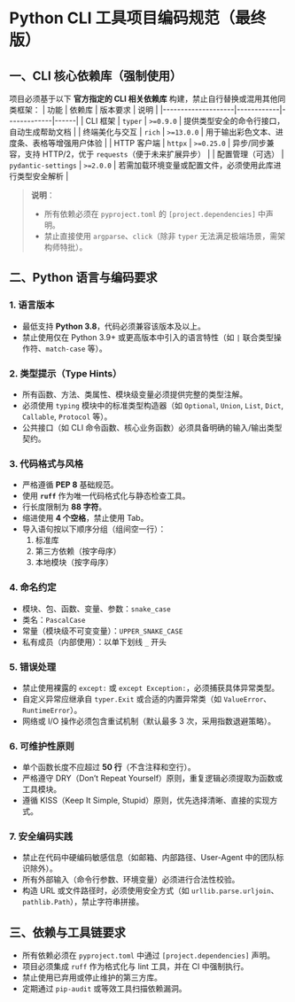 # Python CLI 工具项目编码规范（最终版）
## 一、CLI 核心依赖库（强制使用）
项目必须基于以下 **官方指定的 CLI 相关依赖库** 构建，禁止自行替换或混用其他同类框架：
| 功能               | 依赖库      | 版本要求     | 说明 |
|--------------------|------------|-------------|------|
| CLI 框架           | `typer`    | `>=0.9.0`   | 提供类型安全的命令行接口，自动生成帮助文档 |
| 终端美化与交互     | `rich`     | `>=13.0.0`  | 用于输出彩色文本、进度条、表格等增强用户体验 |
| HTTP 客户端        | `httpx`    | `>=0.25.0`  | 异步/同步兼容，支持 HTTP/2，优于 `requests`（便于未来扩展异步） |
| 配置管理（可选）   | `pydantic-settings` | `>=2.0.0` | 若需加载环境变量或配置文件，必须使用此库进行类型安全解析 |
> **说明**：
> - 所有依赖必须在 `pyproject.toml` 的 `[project.dependencies]` 中声明。
> - 禁止直接使用 `argparse`、`click`（除非 `typer` 无法满足极端场景，需架构师特批）。
## 二、Python 语言与编码要求
### 1. 语言版本
- 最低支持 **Python 3.8**，代码必须兼容该版本及以上。
- 禁止使用仅在 Python 3.9+ 或更高版本中引入的语言特性（如 `|` 联合类型操作符、`match-case` 等）。
### 2. 类型提示（Type Hints）
- 所有函数、方法、类属性、模块级变量必须提供完整的类型注解。
- 必须使用 `typing` 模块中的标准类型构造器（如 `Optional`, `Union`, `List`, `Dict`, `Callable`, `Protocol` 等）。
- 公共接口（如 CLI 命令函数、核心业务函数）必须具备明确的输入/输出类型契约。
### 3. 代码格式与风格
- 严格遵循 **PEP 8** 基础规范。
- 使用 **`ruff`** 作为唯一代码格式化与静态检查工具。
- 行长度限制为 **88 字符**。
- 缩进使用 **4 个空格**，禁止使用 Tab。
- 导入语句按以下顺序分组（组间空一行）：
  1. 标准库
  2. 第三方依赖（按字母序）
  3. 本地模块（按字母序）
### 4. 命名约定
- 模块、包、函数、变量、参数：`snake_case`
- 类名：`PascalCase`
- 常量（模块级不可变变量）：`UPPER_SNAKE_CASE`
- 私有成员（内部使用）：以单下划线 `_` 开头
### 5. 错误处理
- 禁止使用裸露的 `except:` 或 `except Exception:`，必须捕获具体异常类型。
- 自定义异常应继承自 `typer.Exit` 或合适的内置异常类（如 `ValueError`、`RuntimeError`）。
- 网络或 I/O 操作必须包含重试机制（默认最多 3 次，采用指数退避策略）。
### 6. 可维护性原则
- 单个函数长度不应超过 **50 行**（不含注释和空行）。
- 严格遵守 DRY（Don’t Repeat Yourself）原则，重复逻辑必须提取为函数或工具模块。
- 遵循 KISS（Keep It Simple, Stupid）原则，优先选择清晰、直接的实现方式。
### 7. 安全编码实践
- 禁止在代码中硬编码敏感信息（如邮箱、内部路径、User-Agent 中的团队标识除外）。
- 所有外部输入（命令行参数、环境变量）必须进行合法性校验。
- 构造 URL 或文件路径时，必须使用安全方式（如 `urllib.parse.urljoin`、`pathlib.Path`），禁止字符串拼接。
## 三、依赖与工具链要求
- 所有依赖必须在 `pyproject.toml` 中通过 `[project.dependencies]` 声明。
- 项目必须集成 `ruff` 作为格式化与 lint 工具，并在 CI 中强制执行。
- 禁止使用已弃用或停止维护的第三方库。
- 定期通过 `pip-audit` 或等效工具扫描依赖漏洞。
